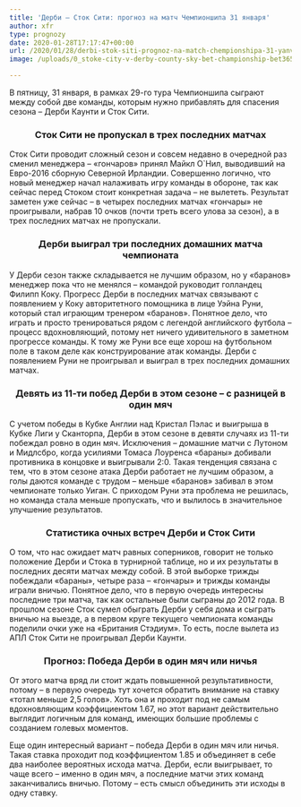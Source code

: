 ```yaml
---
title: 'Дерби – Сток Сити: прогноз на матч Чемпионшипа 31 января'
author: xfr
type: prognozy
date: 2020-01-28T17:17:47+00:00
url: /2020/01/28/derbi-stok-siti-prognoz-na-match-chempionshipa-31-yanvarya/
image: /uploads/0_stoke-city-v-derby-county-sky-bet-championship-bet365-stadium-e1580231860629.jpg

---
```

В пятницу, 31 января, в рамках 29-го тура Чемпионшипа сыграют между собой две команды, которым нужно прибавлять для спасения сезона – Дерби Каунти и Сток Сити.

<h3 style="text-align: center">
  <strong>Сток Сити не пропускал в трех последних матчах</strong>
</h3>

Сток Сити проводит сложный сезон и совсем недавно в очередной раз сменил менеджера – &#171;гончаров&#187; принял Майкл О\`Нил, выводивший на Евро-2016 сборную Северной Ирландии. Совершенно логично, что новый менеджер начал налаживать игру команды в обороне, так как сейчас перед Стоком стоит конкретная задача – не вылететь. Результат заметен уже сейчас – в четырех последних матчах &#171;гончары&#187; не проигрывали, набрав 10 очков (почти треть всего улова за сезон), а в трех последних матчах не пропускали.

<h3 style="text-align: center">
  <strong>Дерби выиграл три последних домашних матча чемпионата</strong>
</h3>

У Дерби сезон также складывается не лучшим образом, но у &#171;баранов&#187; менеджер пока что не менялся – командой руководит голландец Филипп Коку. Прогресс Дерби в последних матчах связывают с появлением у Коку авторитетного помощника в лице Уэйна Руни, который стал играющим тренером &#171;баранов&#187;. Понятное дело, что играть и просто тренироваться рядом с легендой английского футбола – процесс вдохновляющий, потому нет ничего удивительного в заметном прогрессе команды. К тому же Руни все еще хорош на футбольном поле в таком деле как конструирование атак команды. Дерби с появлением Руни не проигрывал и выиграл в трех последних домашних матчах.

<h3 style="text-align: center">
  <strong>Девять из 11-ти побед Дерби в этом сезоне – с разницей в один мяч</strong>
</h3>

С учетом победы в Кубке Англии над Кристал Пэлас и выигрыша в Кубке Лиги у Сканторпа, Дерби в этом сезоне в девяти случаях из 11-ти побеждал ровно в один мяч. Исключения – домашние матчи с Лутоном и Мидлсбро, когда усилиями Томаса Лоуренса &#171;бараны&#187; добивали противника в концовке и выигрывали 2:0. Такая тенденция связана с тем, что в этом сезоне атака Дерби работает не лучшим образом, а голы даются команде с трудом – меньше &#171;баранов&#187; забивал в этом чемпионате только Уиган. С приходом Руни эта проблема не решилась, но команда стала меньше пропускать, что и вылилось в значительное улучшение результатов.

<h3 style="text-align: center">
  <strong>Статистика очных встреч Дерби и Сток Сити</strong>
</h3>

О том, что нас ожидает матч равных соперников, говорит не только положение Дерби и Стока в турнирной таблице, но и их результаты в последних десяти матчах между собой. В этой выборке трижды побеждали &#171;бараны&#187;, четыре раза – &#171;гончары&#187; и трижды команды играли вничью. Понятное дело, что в первую очередь интересны последние три матча, так как остальные были сыграны до 2012 года. В прошлом сезоне Сток сумел обыграть Дерби у себя дома и сыграть вничью на выезде, а в первом круге текущего чемпионата команды поделили очки уже на &#171;Британия Стэдиум&#187;. То есть, после вылета из АПЛ Сток Сити не проигрывал Дерби Каунти.

<h3 style="text-align: center">
  <strong>Прогноз: Победа Дерби в один мяч или ничья</strong>
</h3>

От этого матча вряд ли стоит ждать повышенной результативности, потому – в первую очередь тут хочется обратить внимание на ставку &#171;тотал меньше 2,5 голов&#187;. Хоть она и проходит под не самым вдохновляющим коэффициентом 1.67, но этот вариант действительно выглядит логичным для команд, имеющих большие проблемы с созданием голевых моментов.

Еще один интересный вариант – победа Дерби в один мяч или ничья. Такая ставка проходит под коэффициентом 1.85 и объединяет в себе два наиболее вероятных исхода матча. Дерби, если выигрывает, то чаще всего – именно в один мяч, а последние матчи этих команд заканчивались вничью. Потому – есть смысл объединить эти исходы в одну ставку.